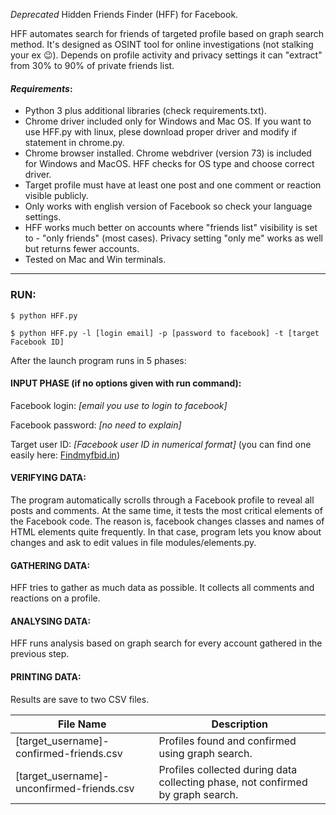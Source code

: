*Deprecated* Hidden Friends Finder (HFF) for Facebook.

HFF automates search for friends of targeted profile based on graph search method. It's designed as OSINT tool for online investigations (not stalking your ex :wink:). Depends on profile activity and privacy settings it can "extract" from 30% to 90% of private friends list.

#### _Requirements_:
- Python 3 plus additional libraries (check requirements.txt).
- Chrome driver included only for Windows and Mac OS. If you want to use HFF.py with linux, plese download proper driver and modify if statement in chrome.py. 
- Chrome browser installed. Chrome webdriver (version 73) is included for Windows and MacOS. HFF checks for OS type and choose correct driver.
- Target profile must have at least one post and one comment or reaction visible publicly.
- Only works with english version of Facebook so check your language settings.
- HFF works much better on accounts where "friends list" visibility is set to - "only friends" (most cases). Privacy setting "only me" works as well but returns fewer accounts.
- Tested on Mac and Win terminals. 

_____
### RUN:
`$ python HFF.py`

`$ python HFF.py -l [login email] -p [password to facebook] -t [target Facebook ID]`

After the launch program runs in 5 phases:


#### INPUT PHASE (if no options given with run command):
Facebook login: *[email you use to login to facebook]*

Facebook password: *[no need to explain]*

Target user ID: *[Facebook user ID in numerical format]*  (you can find one easily here: [Findmyfbid.in](https://findmyfbid.in/)) 


#### VERIFYING DATA:
The program automatically scrolls through a Facebook profile to reveal all posts and comments. 
At the same time, it tests the most critical elements of the Facebook code. The reason is, facebook changes classes and names of HTML elements quite frequently. In that case, program lets you know about changes and ask to edit values in file modules/elements.py.


#### GATHERING DATA:
HFF tries to gather as much data as possible. It collects all comments and reactions on a profile.


#### ANALYSING DATA:
HFF runs analysis based on graph search for every account gathered in the previous step. 


#### PRINTING DATA:
Results are save to two CSV files.

File Name  | Description
------------- | -------------
[target_username]-confirmed-friends.csv  | Profiles found and confirmed using graph search.
[target_username]-unconfirmed-friends.csv  | Profiles collected during data collecting phase, not confirmed by graph search.
